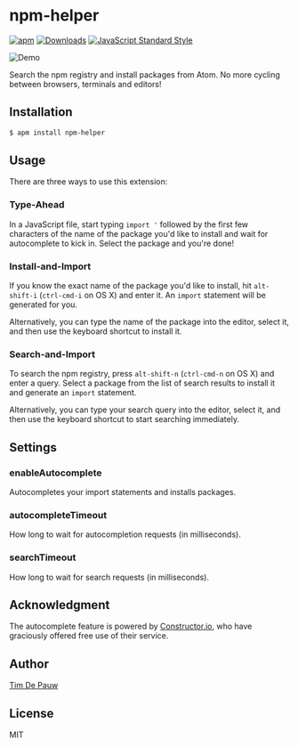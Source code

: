 # npm-helper

[![apm](https://img.shields.io/apm/v/npm-helper.svg)](https://atom.io/packages/npm-helper) [![Downloads](https://img.shields.io/apm/dm/npm-helper.svg)](https://atom.io/packages/npm-helper) [![JavaScript Standard Style](https://img.shields.io/badge/code%20style-standard-brightgreen.svg)](https://github.com/feross/standard)

![Demo](https://raw.github.com/timdp/atom-npm-helper/master/demo/960.gif)

Search the npm registry and install packages from Atom. No more cycling between
browsers, terminals and editors!

## Installation

```bash
$ apm install npm-helper
```

## Usage

There are three ways to use this extension:

### Type-Ahead

In a JavaScript file, start typing `import '` followed by the first few
characters of the name of the package you'd like to install and wait for
autocomplete to kick in. Select the package and you're done!

### Install-and-Import

If you know the exact name of the package you'd like to install, hit
`alt-shift-i` (`ctrl-cmd-i` on OS X) and enter it. An `import` statement will
be generated for you.

Alternatively, you can type the name of the package into the editor, select it,
and then use the keyboard shortcut to install it.

### Search-and-Import

To search the npm registry, press `alt-shift-n` (`ctrl-cmd-n` on OS X) and enter
a query. Select a package from the list of search results to install it and
generate an `import` statement.

Alternatively, you can type your search query into the editor, select it, and
then use the keyboard shortcut to start searching immediately.

## Settings

### enableAutocomplete

Autocompletes your import statements and installs packages.

### autocompleteTimeout

How long to wait for autocompletion requests (in milliseconds).

### searchTimeout

How long to wait for search requests (in milliseconds).

## Acknowledgment

The autocomplete feature is powered by [Constructor.io](https://constructor.io/),
who have graciously offered free use of their service.

## Author

[Tim De Pauw](https://tmdpw.eu/)

## License

MIT
